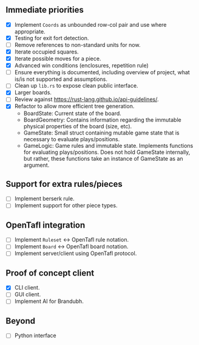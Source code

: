 ## Immediate priorities

- [X] Implement `Coords` as unbounded row-col pair and use where appropriate.
- [X] Testing for exit fort detection.
- [ ] Remove references to non-standard units for now.
- [X] Iterate occupied squares.
- [X] Iterate possible moves for a piece.
- [X] Advanced win conditions (enclosures, repetition rule)
- [ ] Ensure everything is documented, including overview of project, what is/is not supported and assumptions.
- [ ] Clean up `lib.rs` to expose clean public interface.
- [X] Larger boards.
- [ ] Review against https://rust-lang.github.io/api-guidelines/.
- [X] Refactor to allow more efficient tree generation.
  - BoardState: Current state of the board.
  - BoardGeometry: Contains information regarding the immutable physical properties of the board (size, etc).
  - GameState: Small struct containing mutable game state that is necessary to evaluate plays/positions.
  - GameLogic: Game rules and immutable state. Implements functions for evaluating plays/positions. Does not hold
    GameState internally, but rather, these functions take an instance of GameState as an argument.

## Support for extra rules/pieces

- [ ] Implement berserk rule.
- [ ] Implement support for other piece types.

## OpenTafl integration

- [ ] Implement `Ruleset` <-> OpenTafl rule notation.
- [ ] Implement `Board` <-> OpenTafl board notation.
- [ ] Implement server/client using OpenTafl protocol.

## Proof of concept client

- [X] CLI client.
- [ ] GUI client.
- [ ] Implement AI for Brandubh.

## Beyond

- [ ] Python interface